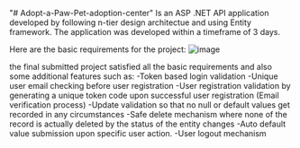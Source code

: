 "# Adopt-a-Paw-Pet-adoption-center" 
Is an ASP .NET  API application developed by following n-tier design architectue and using Entity framework. The application was developed within a timeframe of 3 days.

Here are the basic requirements for the project:
![image](https://github.com/user-attachments/assets/9959ad1a-5614-47ec-b8cc-3c49cf77a17b)

the final submitted project satisfied all the basic requirements and also some additional  features such as:
-Token based login validation
-Unique user email checking before user registration
-User registration validation by generating a unique token code upon successful user registration (Email verification process)
-Update validation so that no null or default values get recorded in any circumstances 
-Safe delete mechanism where none of the record is actually deleted by the status of the entity changes
-Auto default value submission upon specific user action.
-User logout mechanism
